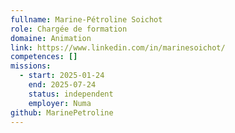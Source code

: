 ```yaml
---
fullname: Marine-Pétroline Soichot
role: Chargée de formation
domaine: Animation
link: https://www.linkedin.com/in/marinesoichot/
competences: []
missions:
  - start: 2025-01-24
    end: 2025-07-24
    status: independent
    employer: Numa
github: MarinePetroline
---
```

